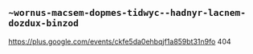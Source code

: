 ## `~wornus-macsem-dopmes-tidwyc--hadnyr-lacnem-dozdux-binzod`
https://plus.google.com/events/ckfe5da0ehbqjf1a859bt31n9fo 404